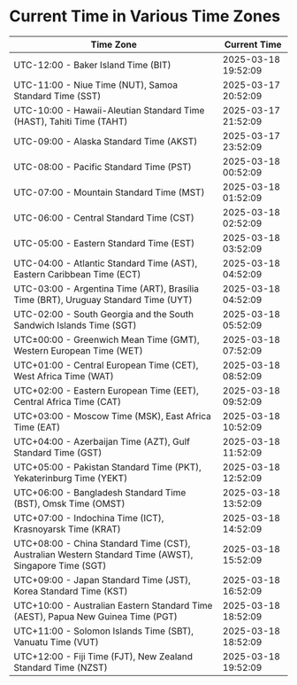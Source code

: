 # Current Time in Various Time Zones

| Time Zone | Current Time |
|-----------|--------------|
| UTC-12:00 - Baker Island Time (BIT) | 2025-03-18 19:52:09 |
| UTC-11:00 - Niue Time (NUT), Samoa Standard Time (SST) | 2025-03-17 20:52:09 |
| UTC-10:00 - Hawaii-Aleutian Standard Time (HAST), Tahiti Time (TAHT) | 2025-03-17 21:52:09 |
| UTC-09:00 - Alaska Standard Time (AKST) | 2025-03-17 23:52:09 |
| UTC-08:00 - Pacific Standard Time (PST) | 2025-03-18 00:52:09 |
| UTC-07:00 - Mountain Standard Time (MST) | 2025-03-18 01:52:09 |
| UTC-06:00 - Central Standard Time (CST) | 2025-03-18 02:52:09 |
| UTC-05:00 - Eastern Standard Time (EST) | 2025-03-18 03:52:09 |
| UTC-04:00 - Atlantic Standard Time (AST), Eastern Caribbean Time (ECT) | 2025-03-18 04:52:09 |
| UTC-03:00 - Argentina Time (ART), Brasília Time (BRT), Uruguay Standard Time (UYT) | 2025-03-18 04:52:09 |
| UTC-02:00 - South Georgia and the South Sandwich Islands Time (SGT) | 2025-03-18 05:52:09 |
| UTC±00:00 - Greenwich Mean Time (GMT), Western European Time (WET) | 2025-03-18 07:52:09 |
| UTC+01:00 - Central European Time (CET), West Africa Time (WAT) | 2025-03-18 08:52:09 |
| UTC+02:00 - Eastern European Time (EET), Central Africa Time (CAT) | 2025-03-18 09:52:09 |
| UTC+03:00 - Moscow Time (MSK), East Africa Time (EAT) | 2025-03-18 10:52:09 |
| UTC+04:00 - Azerbaijan Time (AZT), Gulf Standard Time (GST) | 2025-03-18 11:52:09 |
| UTC+05:00 - Pakistan Standard Time (PKT), Yekaterinburg Time (YEKT) | 2025-03-18 12:52:09 |
| UTC+06:00 - Bangladesh Standard Time (BST), Omsk Time (OMST) | 2025-03-18 13:52:09 |
| UTC+07:00 - Indochina Time (ICT), Krasnoyarsk Time (KRAT) | 2025-03-18 14:52:09 |
| UTC+08:00 - China Standard Time (CST), Australian Western Standard Time (AWST), Singapore Time (SGT) | 2025-03-18 15:52:09 |
| UTC+09:00 - Japan Standard Time (JST), Korea Standard Time (KST) | 2025-03-18 16:52:09 |
| UTC+10:00 - Australian Eastern Standard Time (AEST), Papua New Guinea Time (PGT) | 2025-03-18 18:52:09 |
| UTC+11:00 - Solomon Islands Time (SBT), Vanuatu Time (VUT) | 2025-03-18 18:52:09 |
| UTC+12:00 - Fiji Time (FJT), New Zealand Standard Time (NZST) | 2025-03-18 19:52:09 |
